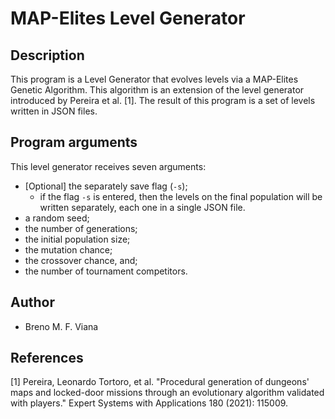 # MAP-Elites Level Generator

## Description

This program is a Level Generator that evolves levels via a MAP-Elites Genetic
Algorithm.
This algorithm is an extension of the level generator introduced by Pereira
et al. [1].
The result of this program is a set of levels written in JSON files.

## Program arguments

This level generator receives seven arguments:
- [Optional] the separately save flag (`-s`);
  * if the flag `-s` is entered,  then the levels on the final population
    will be written separately, each one in a single JSON file.
- a random seed;
- the number of generations;
- the initial population size;
- the mutation chance;
- the crossover chance, and;
- the number of tournament competitors.

## Author

- Breno M. F. Viana

## References

[1] Pereira, Leonardo Tortoro, et al. "Procedural generation of dungeons' maps
and locked-door missions through an evolutionary algorithm validated with
players." Expert Systems with Applications 180 (2021): 115009.